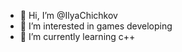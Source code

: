 - 👋 Hi, I’m @IlyaChichkov
- 👀 I’m interested in games developing
- 🌱 I’m currently learning c++

<!---
IlyaChichkov/IlyaChichkov is a ✨ special ✨ repository because its `README.md` (this file) appears on your GitHub profile.
You can click the Preview link to take a look at your changes.
--->

